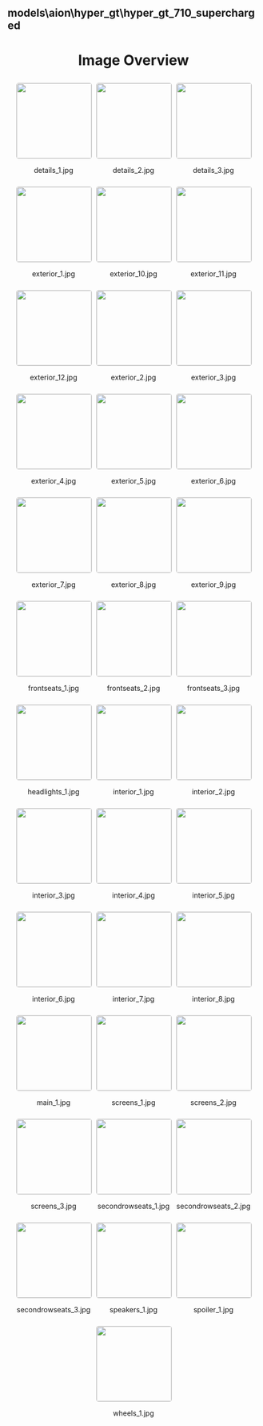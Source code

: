 ## models\aion\hyper_gt\hyper_gt_710_supercharged
<style>
    .image-gallery {
        display: flex;
        flex-wrap: wrap;
        gap: 10px;
        justify-content: center;
        padding: 10px;
    }
    .image-gallery img {
        width: 150px;
        height: auto;
        border: 1px solid #ddd;
        border-radius: 5px;
    }
    .image-gallery div {
        flex: 1 1 calc(33.333% - 20px); /* Three images per row on large screens */
        max-width: 150px;
        text-align: center;
    }
    @media (max-width: 768px) {
        .image-gallery div {
            flex: 1 1 calc(50% - 20px); /* Two images per row on medium screens */
        }
    }
    @media (max-width: 480px) {
        .image-gallery div {
            flex: 1 1 100%; /* One image per row on small screens */
        }
    }
</style>
<h1 style ="text-align: center;"> Image Overview </h1> <div class="image-gallery">
<div>
<img src="https://media.evkx.net/multimedia/models/aion/hyper_gt/hyper_gt_710_supercharged/details_1_st.jpg">
<p>details_1.jpg</p>
</div>
<div>
<img src="https://media.evkx.net/multimedia/models/aion/hyper_gt/hyper_gt_710_supercharged/details_2_st.jpg">
<p>details_2.jpg</p>
</div>
<div>
<img src="https://media.evkx.net/multimedia/models/aion/hyper_gt/hyper_gt_710_supercharged/details_3_st.jpg">
<p>details_3.jpg</p>
</div>
<div>
<img src="https://media.evkx.net/multimedia/models/aion/hyper_gt/hyper_gt_710_supercharged/exterior_1_st.jpg">
<p>exterior_1.jpg</p>
</div>
<div>
<img src="https://media.evkx.net/multimedia/models/aion/hyper_gt/hyper_gt_710_supercharged/exterior_10_st.jpg">
<p>exterior_10.jpg</p>
</div>
<div>
<img src="https://media.evkx.net/multimedia/models/aion/hyper_gt/hyper_gt_710_supercharged/exterior_11_st.jpg">
<p>exterior_11.jpg</p>
</div>
<div>
<img src="https://media.evkx.net/multimedia/models/aion/hyper_gt/hyper_gt_710_supercharged/exterior_12_st.jpg">
<p>exterior_12.jpg</p>
</div>
<div>
<img src="https://media.evkx.net/multimedia/models/aion/hyper_gt/hyper_gt_710_supercharged/exterior_2_st.jpg">
<p>exterior_2.jpg</p>
</div>
<div>
<img src="https://media.evkx.net/multimedia/models/aion/hyper_gt/hyper_gt_710_supercharged/exterior_3_st.jpg">
<p>exterior_3.jpg</p>
</div>
<div>
<img src="https://media.evkx.net/multimedia/models/aion/hyper_gt/hyper_gt_710_supercharged/exterior_4_st.jpg">
<p>exterior_4.jpg</p>
</div>
<div>
<img src="https://media.evkx.net/multimedia/models/aion/hyper_gt/hyper_gt_710_supercharged/exterior_5_st.jpg">
<p>exterior_5.jpg</p>
</div>
<div>
<img src="https://media.evkx.net/multimedia/models/aion/hyper_gt/hyper_gt_710_supercharged/exterior_6_st.jpg">
<p>exterior_6.jpg</p>
</div>
<div>
<img src="https://media.evkx.net/multimedia/models/aion/hyper_gt/hyper_gt_710_supercharged/exterior_7_st.jpg">
<p>exterior_7.jpg</p>
</div>
<div>
<img src="https://media.evkx.net/multimedia/models/aion/hyper_gt/hyper_gt_710_supercharged/exterior_8_st.jpg">
<p>exterior_8.jpg</p>
</div>
<div>
<img src="https://media.evkx.net/multimedia/models/aion/hyper_gt/hyper_gt_710_supercharged/exterior_9_st.jpg">
<p>exterior_9.jpg</p>
</div>
<div>
<img src="https://media.evkx.net/multimedia/models/aion/hyper_gt/hyper_gt_710_supercharged/frontseats_1_st.jpg">
<p>frontseats_1.jpg</p>
</div>
<div>
<img src="https://media.evkx.net/multimedia/models/aion/hyper_gt/hyper_gt_710_supercharged/frontseats_2_st.jpg">
<p>frontseats_2.jpg</p>
</div>
<div>
<img src="https://media.evkx.net/multimedia/models/aion/hyper_gt/hyper_gt_710_supercharged/frontseats_3_st.jpg">
<p>frontseats_3.jpg</p>
</div>
<div>
<img src="https://media.evkx.net/multimedia/models/aion/hyper_gt/hyper_gt_710_supercharged/headlights_1_st.jpg">
<p>headlights_1.jpg</p>
</div>
<div>
<img src="https://media.evkx.net/multimedia/models/aion/hyper_gt/hyper_gt_710_supercharged/interior_1_st.jpg">
<p>interior_1.jpg</p>
</div>
<div>
<img src="https://media.evkx.net/multimedia/models/aion/hyper_gt/hyper_gt_710_supercharged/interior_2_st.jpg">
<p>interior_2.jpg</p>
</div>
<div>
<img src="https://media.evkx.net/multimedia/models/aion/hyper_gt/hyper_gt_710_supercharged/interior_3_st.jpg">
<p>interior_3.jpg</p>
</div>
<div>
<img src="https://media.evkx.net/multimedia/models/aion/hyper_gt/hyper_gt_710_supercharged/interior_4_st.jpg">
<p>interior_4.jpg</p>
</div>
<div>
<img src="https://media.evkx.net/multimedia/models/aion/hyper_gt/hyper_gt_710_supercharged/interior_5_st.jpg">
<p>interior_5.jpg</p>
</div>
<div>
<img src="https://media.evkx.net/multimedia/models/aion/hyper_gt/hyper_gt_710_supercharged/interior_6_st.jpg">
<p>interior_6.jpg</p>
</div>
<div>
<img src="https://media.evkx.net/multimedia/models/aion/hyper_gt/hyper_gt_710_supercharged/interior_7_st.jpg">
<p>interior_7.jpg</p>
</div>
<div>
<img src="https://media.evkx.net/multimedia/models/aion/hyper_gt/hyper_gt_710_supercharged/interior_8_st.jpg">
<p>interior_8.jpg</p>
</div>
<div>
<img src="https://media.evkx.net/multimedia/models/aion/hyper_gt/hyper_gt_710_supercharged/main_1_st.jpg">
<p>main_1.jpg</p>
</div>
<div>
<img src="https://media.evkx.net/multimedia/models/aion/hyper_gt/hyper_gt_710_supercharged/screens_1_st.jpg">
<p>screens_1.jpg</p>
</div>
<div>
<img src="https://media.evkx.net/multimedia/models/aion/hyper_gt/hyper_gt_710_supercharged/screens_2_st.jpg">
<p>screens_2.jpg</p>
</div>
<div>
<img src="https://media.evkx.net/multimedia/models/aion/hyper_gt/hyper_gt_710_supercharged/screens_3_st.jpg">
<p>screens_3.jpg</p>
</div>
<div>
<img src="https://media.evkx.net/multimedia/models/aion/hyper_gt/hyper_gt_710_supercharged/secondrowseats_1_st.jpg">
<p>secondrowseats_1.jpg</p>
</div>
<div>
<img src="https://media.evkx.net/multimedia/models/aion/hyper_gt/hyper_gt_710_supercharged/secondrowseats_2_st.jpg">
<p>secondrowseats_2.jpg</p>
</div>
<div>
<img src="https://media.evkx.net/multimedia/models/aion/hyper_gt/hyper_gt_710_supercharged/secondrowseats_3_st.jpg">
<p>secondrowseats_3.jpg</p>
</div>
<div>
<img src="https://media.evkx.net/multimedia/models/aion/hyper_gt/hyper_gt_710_supercharged/speakers_1_st.jpg">
<p>speakers_1.jpg</p>
</div>
<div>
<img src="https://media.evkx.net/multimedia/models/aion/hyper_gt/hyper_gt_710_supercharged/spoiler_1_st.jpg">
<p>spoiler_1.jpg</p>
</div>
<div>
<img src="https://media.evkx.net/multimedia/models/aion/hyper_gt/hyper_gt_710_supercharged/wheels_1_st.jpg">
<p>wheels_1.jpg</p>
</div>
</div>
